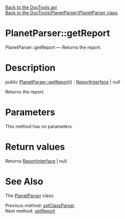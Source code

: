 [Back to the DocTools api](https://github.com/lingtalfi/DocTools/blob/master/doc/api/DocTools.md)<br>
[Back to the DocTools\PlanetParser\PlanetParser class](https://github.com/lingtalfi/DocTools/blob/master/doc/api/DocTools/PlanetParser/PlanetParser.md)


PlanetParser::getReport
================



PlanetParser::getReport — Returns the report.




Description
================


public [PlanetParser::getReport](https://github.com/lingtalfi/DocTools/blob/master/doc/api/DocTools/PlanetParser/PlanetParser/getReport.md)() : [ReportInterface](https://github.com/lingtalfi/DocTools/blob/master/doc/api/DocTools/Report/ReportInterface.md) | null




Returns the report.




Parameters
================

This method has no parameters.


Return values
================

Returns [ReportInterface](https://github.com/lingtalfi/DocTools/blob/master/doc/api/DocTools/Report/ReportInterface.md) | null.







See Also
================

The [PlanetParser](https://github.com/lingtalfi/DocTools/blob/master/doc/api/DocTools/PlanetParser/PlanetParser.md) class.

Previous method: [setClassParser](https://github.com/lingtalfi/DocTools/blob/master/doc/api/DocTools/PlanetParser/PlanetParser/setClassParser.md)<br>Next method: [setReport](https://github.com/lingtalfi/DocTools/blob/master/doc/api/DocTools/PlanetParser/PlanetParser/setReport.md)<br>

